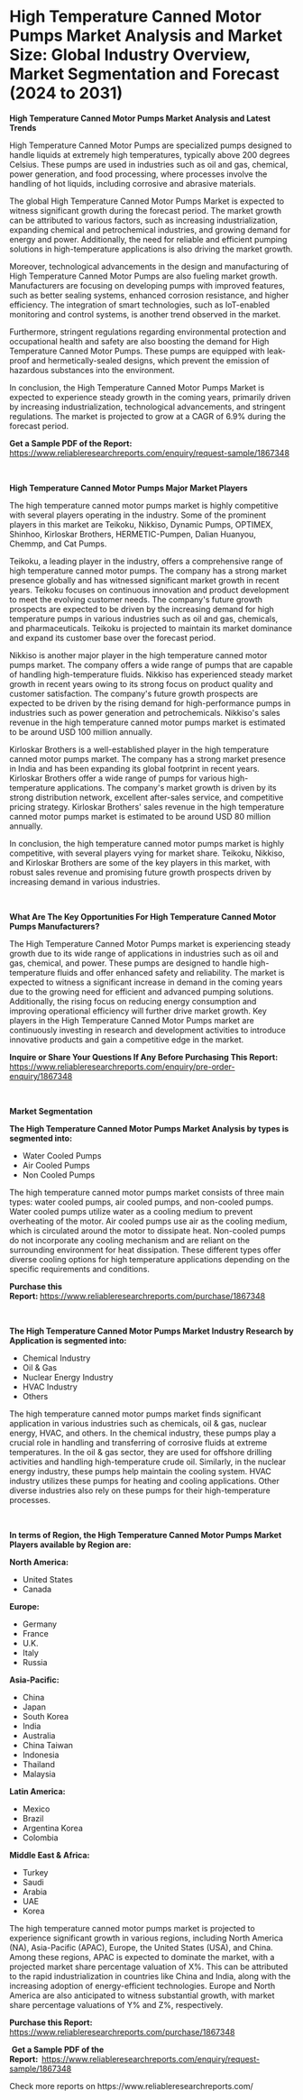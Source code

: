 <p><h1>High Temperature Canned Motor Pumps Market Analysis and Market Size: Global Industry Overview, Market Segmentation and Forecast (2024 to 2031)</h1></p><p><strong>High Temperature Canned Motor Pumps Market Analysis and Latest Trends</strong></p>
<p><p>High Temperature Canned Motor Pumps are specialized pumps designed to handle liquids at extremely high temperatures, typically above 200 degrees Celsius. These pumps are used in industries such as oil and gas, chemical, power generation, and food processing, where processes involve the handling of hot liquids, including corrosive and abrasive materials.</p><p>The global High Temperature Canned Motor Pumps Market is expected to witness significant growth during the forecast period. The market growth can be attributed to various factors, such as increasing industrialization, expanding chemical and petrochemical industries, and growing demand for energy and power. Additionally, the need for reliable and efficient pumping solutions in high-temperature applications is also driving the market growth.</p><p>Moreover, technological advancements in the design and manufacturing of High Temperature Canned Motor Pumps are also fueling market growth. Manufacturers are focusing on developing pumps with improved features, such as better sealing systems, enhanced corrosion resistance, and higher efficiency. The integration of smart technologies, such as IoT-enabled monitoring and control systems, is another trend observed in the market.</p><p>Furthermore, stringent regulations regarding environmental protection and occupational health and safety are also boosting the demand for High Temperature Canned Motor Pumps. These pumps are equipped with leak-proof and hermetically-sealed designs, which prevent the emission of hazardous substances into the environment.</p><p>In conclusion, the High Temperature Canned Motor Pumps Market is expected to experience steady growth in the coming years, primarily driven by increasing industrialization, technological advancements, and stringent regulations. The market is projected to grow at a CAGR of 6.9% during the forecast period.</p></p>
<p><strong>Get a Sample PDF of the Report:&nbsp;</strong> <a href="https://www.reliableresearchreports.com/enquiry/request-sample/1867348">https://www.reliableresearchreports.com/enquiry/request-sample/1867348</a></p>
<p>&nbsp;</p>
<p><strong>High Temperature Canned Motor Pumps Major Market Players</strong></p>
<p><p>The high temperature canned motor pumps market is highly competitive with several players operating in the industry. Some of the prominent players in this market are Teikoku, Nikkiso, Dynamic Pumps, OPTIMEX, Shinhoo, Kirloskar Brothers, HERMETIC-Pumpen, Dalian Huanyou, Chemmp, and Cat Pumps.</p><p>Teikoku, a leading player in the industry, offers a comprehensive range of high temperature canned motor pumps. The company has a strong market presence globally and has witnessed significant market growth in recent years. Teikoku focuses on continuous innovation and product development to meet the evolving customer needs. The company's future growth prospects are expected to be driven by the increasing demand for high temperature pumps in various industries such as oil and gas, chemicals, and pharmaceuticals. Teikoku is projected to maintain its market dominance and expand its customer base over the forecast period.</p><p>Nikkiso is another major player in the high temperature canned motor pumps market. The company offers a wide range of pumps that are capable of handling high-temperature fluids. Nikkiso has experienced steady market growth in recent years owing to its strong focus on product quality and customer satisfaction. The company's future growth prospects are expected to be driven by the rising demand for high-performance pumps in industries such as power generation and petrochemicals. Nikkiso's sales revenue in the high temperature canned motor pumps market is estimated to be around USD 100 million annually.</p><p>Kirloskar Brothers is a well-established player in the high temperature canned motor pumps market. The company has a strong market presence in India and has been expanding its global footprint in recent years. Kirloskar Brothers offer a wide range of pumps for various high-temperature applications. The company's market growth is driven by its strong distribution network, excellent after-sales service, and competitive pricing strategy. Kirloskar Brothers' sales revenue in the high temperature canned motor pumps market is estimated to be around USD 80 million annually.</p><p>In conclusion, the high temperature canned motor pumps market is highly competitive, with several players vying for market share. Teikoku, Nikkiso, and Kirloskar Brothers are some of the key players in this market, with robust sales revenue and promising future growth prospects driven by increasing demand in various industries.</p></p>
<p>&nbsp;</p>
<p><strong>What Are The Key Opportunities For High Temperature Canned Motor Pumps Manufacturers?</strong></p>
<p><p>The High Temperature Canned Motor Pumps market is experiencing steady growth due to its wide range of applications in industries such as oil and gas, chemical, and power. These pumps are designed to handle high-temperature fluids and offer enhanced safety and reliability. The market is expected to witness a significant increase in demand in the coming years due to the growing need for efficient and advanced pumping solutions. Additionally, the rising focus on reducing energy consumption and improving operational efficiency will further drive market growth. Key players in the High Temperature Canned Motor Pumps market are continuously investing in research and development activities to introduce innovative products and gain a competitive edge in the market.</p></p>
<p><strong>Inquire or Share Your Questions If Any Before Purchasing This Report:</strong> <a href="https://www.reliableresearchreports.com/enquiry/pre-order-enquiry/1867348">https://www.reliableresearchreports.com/enquiry/pre-order-enquiry/1867348</a></p>
<p>&nbsp;</p>
<p><strong>Market Segmentation</strong></p>
<p><strong>The High Temperature Canned Motor Pumps Market Analysis by types is segmented into:</strong></p>
<p><ul><li>Water Cooled Pumps</li><li>Air Cooled Pumps</li><li>Non Cooled Pumps</li></ul></p>
<p><p>The high temperature canned motor pumps market consists of three main types: water cooled pumps, air cooled pumps, and non-cooled pumps. Water cooled pumps utilize water as a cooling medium to prevent overheating of the motor. Air cooled pumps use air as the cooling medium, which is circulated around the motor to dissipate heat. Non-cooled pumps do not incorporate any cooling mechanism and are reliant on the surrounding environment for heat dissipation. These different types offer diverse cooling options for high temperature applications depending on the specific requirements and conditions.</p></p>
<p><strong>Purchase this Report:&nbsp;</strong><a href="https://www.reliableresearchreports.com/purchase/1867348">https://www.reliableresearchreports.com/purchase/1867348</a></p>
<p>&nbsp;</p>
<p><strong>The High Temperature Canned Motor Pumps Market Industry Research by Application is segmented into:</strong></p>
<p><ul><li>Chemical Industry</li><li>Oil & Gas</li><li>Nuclear Energy Industry</li><li>HVAC Industry</li><li>Others</li></ul></p>
<p><p>The high temperature canned motor pumps market finds significant application in various industries such as chemicals, oil & gas, nuclear energy, HVAC, and others. In the chemical industry, these pumps play a crucial role in handling and transferring of corrosive fluids at extreme temperatures. In the oil & gas sector, they are used for offshore drilling activities and handling high-temperature crude oil. Similarly, in the nuclear energy industry, these pumps help maintain the cooling system. HVAC industry utilizes these pumps for heating and cooling applications. Other diverse industries also rely on these pumps for their high-temperature processes.</p></p>
<p>&nbsp;</p>
<p><strong>In terms of Region, the High Temperature Canned Motor Pumps Market Players available by Region are:</strong></p>
<p>
    <p> <strong> North America: </strong>
        <ul>
            <li>United States</li>
            <li>Canada</li>
        </ul>
        </p> 
    <p> <strong> Europe: </strong>
        <ul>
            <li>Germany</li>
            <li>France</li>
            <li>U.K.</li>
            <li>Italy</li>
            <li>Russia</li>
        </ul>
        </p> 
    <p> <strong> Asia-Pacific: </strong>
        <ul>
            <li>China</li>
            <li>Japan</li>
            <li>South Korea</li>
            <li>India</li>
            <li>Australia</li>
            <li>China Taiwan</li>
            <li>Indonesia</li>
            <li>Thailand</li>
            <li>Malaysia</li>
        </ul>
        </p> 
    <p> <strong> Latin America: </strong>
        <ul>
            <li>Mexico</li>
            <li>Brazil</li>
            <li>Argentina Korea</li>
            <li>Colombia</li>
        </ul>
        </p> 
    <p> <strong> Middle East & Africa: </strong>
        <ul>
            <li>Turkey</li>
            <li>Saudi</li>
            <li>Arabia</li>
            <li>UAE</li>
            <li>Korea</li>
        </ul>
    </p>
    </p>
<p><p>The high temperature canned motor pumps market is projected to experience significant growth in various regions, including North America (NA), Asia-Pacific (APAC), Europe, the United States (USA), and China. Among these regions, APAC is expected to dominate the market, with a projected market share percentage valuation of X%. This can be attributed to the rapid industrialization in countries like China and India, along with the increasing adoption of energy-efficient technologies. Europe and North America are also anticipated to witness substantial growth, with market share percentage valuations of Y% and Z%, respectively.</p></p>
<p><strong>Purchase this Report: </strong><a href="https://www.reliableresearchreports.com/purchase/1867348">https://www.reliableresearchreports.com/purchase/1867348</a></p>
<p>&nbsp;<strong>Get a Sample PDF of the Report:&nbsp;&nbsp;</strong><a href="https://www.reliableresearchreports.com/enquiry/request-sample/1867348">https://www.reliableresearchreports.com/enquiry/request-sample/1867348</a></p>
<p><strong></strong></p>
<p>Check more reports on https://www.reliableresearchreports.com/</p>